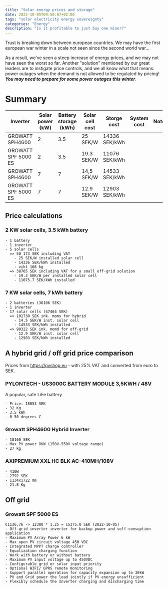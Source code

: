 ```yaml
---
title: "Solar energy prices and storage"
date: 2022-10-05T09:50:07+02:00
tags: "solar electricity energy sovereignty"
categories: "Energy"
description: "Is it profitable to just buy one miner?"
---
```


Trust is breaking down between european countries. We may have the first european war winter in a scale not seen since the second world war...

As a result, we've seen a steep increase of energy prices, and we may not have seen the worst so far. Another "solution" mentioned by our great leaders are to instigate price controls, and we all know what that means: power outages when the demand is not allowed to be regulated by pricing!
__*You may need to prepare for some power outages this winter*__. 


# Summary

| Inverter | Solar power (kW) | Battery storage (kWh)| Solar cell cost | Storge cost | System cost | Notes |
|--|--| -- |--| -- | -- | -- |
| GROWATT SPH4600 | 2 | 3.5 | 25 SEK/W| 14336 SEK/kWh |  || Hybrid off grid |
| GROWATT SPF 5000 ES | 2 | 3.5 | 19.3 SEK/W| 11076 SEK/kWh |  || | Off grid |
| GROWATT SPH4600 | 7 | 7 | 14,5 SEK/W| 14533 SEK/kWh |  || | Hybrid off grid |
| GROWATT SPF 5000 ES | 7 | 7 | 12.9 SEK/W| 12903 SEK/kWh |  || | Off grid |

## Price calculations

### 2 KW solar cells, 3.5 kWh battery
	- 1 battery
	- 1 inverter
	- 5 solar cells
	  => 50 173 SEK including VAT
	  	- 25 SEK/W installed solar cell
	  	- 14336 SEK/kWh installed
	  	- vikt 168 kg
	  => 38765 SEK including VAT for a small off-grid solution
	  	- 19.3 SEK/W per installed solar cell
	  	- 11075.7 SEK/kWh installed
	  
### 7 KW solar cells, 7 kWh battery
	- 2 batteries (36106 SEK)
	- 1 inverter
	- 17 solar cells (47464 SEK)
	  => 101730 SEK ink. moms for hybrid
	  	- 14.5 SEK/W inst. solar cell
	  	- 14533 SEK/kWh installed
	  => 90322 SEK ink. momd for off-grid
	  	- 12.9 SEK/W inst. solar cell
	  	- 12903 SEK/kWh installed



## A hybrid grid / off grid price comparison

Prices from https://pvshop.eu - with 25% VAT and converted from euro to SEK.

### PYLONTECH - US3000C BATTERY MODULE 3,5KWH / 48V

A popular, safe LiFe battery

	- Price: 18053 SEK
	- 32 Kg
	- 3.5 kWh
	- 0-50 degrees C

### Growatt SPH4600 Hybrid Inverter
	- 18160 SEK
	- Max PV power 8KW (150V-550V voltage range)
	- 27 kg

### AXIPREMIUM XXL HC BLK AC-410MH/108V
	- 410W
	- 2792 SEK
	- 1134x1722 mm
	- 21.8 Kg


## Off grid

### Growatt SPF 5000 ES
	€1136,76 -> 12300 * 1.25 = 15375.0 SEK (2022-10-05)
	- Off-grid inverter inverter for backup power and self-consuption application
	- Maximum PV Array Power 6 kW
	- Max open PV circuit voltage 450 VDC
	- Integrated MPPT charge controller
	- Equalization charging function
	- Work with battery or without battery
	- Maximum PV input voltage up to 450VDC
	- Configurable grid or solar input priority 
	- Optional WIFI/ GPRS remote monitoring
	- Support parallel operation for capacity expansion up to 30kW 
	- PV and Grid power the load jointly if PV energy unsufficient
	- Flexibly schedule the Inverter charging and discharging time





